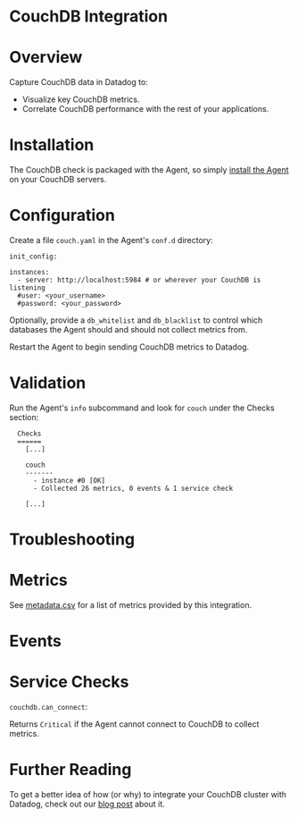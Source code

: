 # CouchDB Integration

# Overview

Capture CouchDB data in Datadog to:

* Visualize key CouchDB metrics.
* Correlate CouchDB performance with the rest of your applications.

# Installation

The CouchDB check is packaged with the Agent, so simply [install the Agent](https://app.datadoghq.com/account/settings#agent) on your CouchDB servers.

# Configuration

Create a file `couch.yaml` in the Agent's `conf.d` directory:

```
init_config:

instances:
  - server: http://localhost:5984 # or wherever your CouchDB is listening
  #user: <your_username>
  #password: <your_password>
```

Optionally, provide a `db_whitelist` and `db_blacklist` to control which databases the Agent should and should not collect metrics from.

Restart the Agent to begin sending CouchDB metrics to Datadog.

# Validation

Run the Agent's `info` subcommand and look for `couch` under the Checks section:

```
  Checks
  ======
    [...]

    couch
    -------
      - instance #0 [OK]
      - Collected 26 metrics, 0 events & 1 service check

    [...]
```

# Troubleshooting

# Metrics

See [metadata.csv](https://github.com/DataDog/integrations-core/blob/master/couch/metadata.csv) for a list of metrics provided by this integration.

# Events

# Service Checks

`couchdb.can_connect`:

Returns `Critical` if the Agent cannot connect to CouchDB to collect metrics.

# Further Reading

To get a better idea of how (or why) to integrate your CouchDB cluster with Datadog, check out our [blog post](https://www.datadoghq.com/blog/monitoring-couchdb-with-datadog/) about it.
